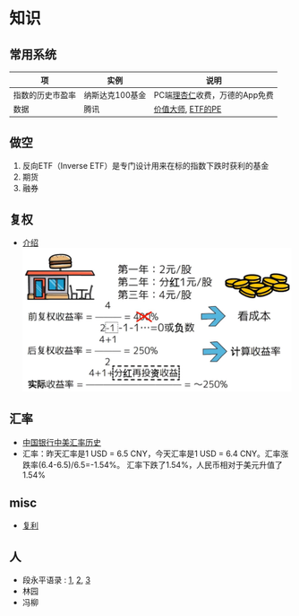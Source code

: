 # 知识
## 常用系统
| 项 | 实例 | 说明 |
| - | - | - |
| 指数的历史市盈率 | 纳斯达克100基金 | PC端[理杏仁](https://www.lixinger.com/equity/index/detail/nasdaq/.NDX/9592/fundamental/valuation/pe-ttm)收费，万德的App免费 |
| 数据 | 腾讯 | [价值大师](https://www.gurufocus.cn/stock/TCEHY/summary), [ETF的PE](https://www.gurufocus.cn/etf/qqq/chart) |

## 做空
1. 反向ETF（Inverse ETF）是专门设计用来在标的指数下跌时获利的基金
1. 期货
1. 融券

## 复权
* [介绍](https://xueqiu.com/1998588836/166016810)
![](../s/kb/adjustment.jpg)

## 汇率
* [中国银行中美汇率历史](https://www.kylc.com/huilv/d-boc-usd.html)
* 汇率：昨天汇率是1 USD = 6.5 CNY，今天汇率是1 USD = 6.4 CNY。汇率涨跌率(6.4-6.5)/6.5=-1.54%。  汇率下跌了1.54%，人民币相对于美元升值了1.54%

## misc
* [复利](https://zhuanlan.zhihu.com/p/640504544)

## 人
* 段永平语录 : [1](https://xueqiu.com/6111380216/276223212), [2](https://xueqiu.com/6111380216/280692501), [3](https://xueqiu.com/6111380216/280855847)
* 林园
* 冯柳